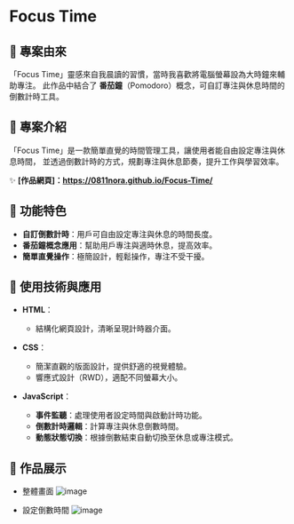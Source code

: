 # Focus Time

## 🔶 專案由來  
「Focus Time」靈感來自我晨讀的習慣，當時我喜歡將電腦螢幕設為大時鐘來輔助專注。
此作品中結合了 **番茄鐘**（Pomodoro）概念，可自訂專注與休息時間的倒數計時工具。

## 🔶 專案介紹  
「Focus Time」是一款簡單直覺的時間管理工具，讓使用者能自由設定專注與休息時間，
並透過倒數計時的方式，規劃專注與休息節奏，提升工作與學習效率。

✨ **[作品網頁]：https://0811nora.github.io/Focus-Time/**

## 🔶 功能特色  
- **自訂倒數計時**：用戶可自由設定專注與休息的時間長度。  
- **番茄鐘概念應用**：幫助用戶專注與適時休息，提高效率。  
- **簡單直覺操作**：極簡設計，輕鬆操作，專注不受干擾。  

## 🔶 使用技術與應用  
- **HTML**：  
  - 結構化網頁設計，清晰呈現計時器介面。  

- **CSS**：  
  - 簡潔直觀的版面設計，提供舒適的視覺體驗。  
  - 響應式設計（RWD），適配不同螢幕大小。  

- **JavaScript**：  
  - **事件監聽**：處理使用者設定時間與啟動計時功能。  
  - **倒數計時邏輯**：計算專注與休息倒數時間。  
  - **動態狀態切換**：根據倒數結束自動切換至休息或專注模式。  

## 🔶 作品展示  
- 整體畫面
  ![image](https://github.com/user-attachments/assets/9987844d-6f66-4c68-90e5-1adde88060be)

- 設定倒數時間
  ![image](https://github.com/user-attachments/assets/26a0f73f-5714-4bb8-b4f4-ae6c8d4625dc)

